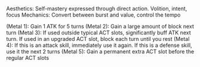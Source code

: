 Aesthetics: Self-mastery expressed through direct action. Volition, intent, focus
Mechanics: Convert between burst and value, control the tempo

(Metal 1): Gain 1 ATK for 5 turns
(Metal 2): Gain a large amount of block next turn
(Metal 3): If used outside typical ACT slots, significantly buff ATK next turn. If used in an upgraded ACT slot, block each turn until you rest
(Metal 4): If this is an attack skill, immediately use it again. If this is a defense skill, use it the next 2 turns
(Metal 5): Gain a permanent extra ACT slot before the regular ACT slots